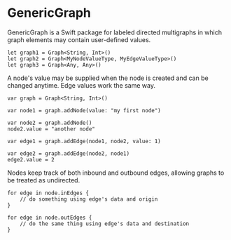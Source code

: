 # GenericGraph

GenericGraph is a Swift package for labeled directed multigraphs in which graph elements may contain user-defined values.

```
let graph1 = Graph<String, Int>()
let graph2 = Graph<MyNodeValueType, MyEdgeValueType>()
let graph3 = Graph<Any, Any>()
```

A node's value may be supplied when the node is created and can be changed anytime. Edge values work the same way.

```
var graph = Graph<String, Int>()

var node1 = graph.addNode(value: "my first node")

var node2 = graph.addNode()
node2.value = "another node"

var edge1 = graph.addEdge(node1, node2, value: 1)

var edge2 = graph.addEdge(node2, node1)
edge2.value = 2
```

Nodes keep track of both inbound and outbound edges, allowing graphs to be treated as undirected.

```
for edge in node.inEdges {
    // do something using edge's data and origin
}

for edge in node.outEdges {
    // do the same thing using edge's data and destination
}
```
